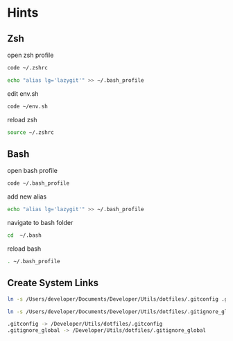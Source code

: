 # Hints

## Zsh

open zsh profile

```sh
code ~/.zshrc
```

```sh
echo "alias lg='lazygit'" >> ~/.bash_profile
```

edit env.sh

```zsh
code ~/env.sh
```

reload zsh

```zsh
source ~/.zshrc
```

## Bash

open bash profile

```sh
code ~/.bash_profile
```

add new alias

```sh
echo "alias lg='lazygit'" >> ~/.bash_profile
```

navigate to bash folder

```sh
cd  ~/.bash
```

reload bash

```sh
. ~/.bash_profile
```

## Create System Links

```sh
ln -s /Users/developer/Documents/Developer/Utils/dotfiles/.gitconfig .gitconfig

ln -s /Users/developer/Documents/Developer/Utils/dotfiles/.gitignore_global .gitignore_global
```

```sh
.gitconfig -> /Developer/Utils/dotfiles/.gitconfig
.gitignore_global -> /Developer/Utils/dotfiles/.gitignore_global
```
